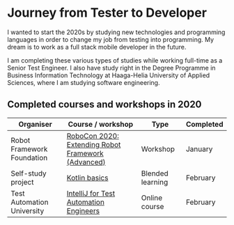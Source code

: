 # Journey from Tester to Developer

I wanted to start the 2020s by studying new technologies and programming languages in order to change my job from testing into programming. My dream is to work as a full stack mobile developer in the future.

I am completing these various types of studies while working full-time as a Senior Test Engineer. I also have study right in the Degree Programme in Business Information Technology at Haaga-Helia University of Applied Sciences, where I am studying software engineering.

## Completed courses and workshops in 2020

| Organiser | Course / workshop        | Type |Completed           |
| -------------------- | ------------- | ----- | ------------- |
| Robot Framework Foundation | [RoboCon 2020: Extending Robot Framework (Advanced)](https://robocon.io/#extending-robot-framework-(advanced)-[sold-out])| Workshop | January |
| Self-study project |[Kotlin basics](https://github.com/teijatestaaja/kotlin-self-study) | Blended learning | February |
| Test Automation University | [IntelliJ for Test Automation Engineers](https://testautomationu.applitools.com/intellij/) | Online course | February |
